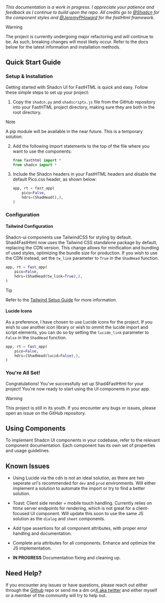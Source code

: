*This documentation is a work in progress. I appreciate your patience and feedback as I continue to build upon the repo. All credits go to <a href="https://x.com/shadcn" target="_blank">@Shadcn</a> for the component styles and <a href="https://x.com/jeremyphoward" target="_blank">@JeremyPHoward</a> for the fastHtml framework.*

>[!WARNING]
> The project is currently undergoing major refactoring and will continue to be. As such, breaking changes will most likely occur. Refer to the docs below for the latest information and installation methods.

## Quick Start Guide

### Setup & Installation

Getting started with Shadcn UI for FastHTML is quick and easy. Follow these simple steps to set up your project:

1. Copy the `shadcn.py` and `shadscripts.js` file from the GitHub repository into your FastHTML project directory, making sure they are both in the root directory.

> [!NOTE]
>A pip module will be available in the near future. This is a temporary solution.

2. Add the following import statements to the top of the file where you want to use the components:

   ```python
   from fasthtml import *
   from shadcn import *
   ```

3. Include the Shadcn headers in your FastHTML headers and disable the default Pico.css header, as shown below:

   ```python
   app, rt = fast_app(
       pico=False,
       hdrs=(ShadHead(),),
   )
   ```

### Configuration

#### Tailwind Configuration

Shadcn-ui components use TailwindCSS for styling by default. Shad4FastHtml now uses the Tailwind CSS standalone package by default, replacing the CDN version. This change allows for minification and bundling of used styles, optimizing the bundle size for production. If you wish to use the CDN instead, set the `tw_link` parameter to `True` in the `ShadHead` function.

```python
app, rt = fast_app(
    pico=False,
    hdrs=(ShadHead(tw_link=True),),
)
```

>[!TIP]
> Refer to the <a hx-boost="true" href="/getting-started/tailwind-setup">Tailwind Setup Guide</a> for more information.

#### Lucide Icons

As a preference, I have chosen to use Lucide icons for the project. If you wish to use another icon library or wish to ommit the lucide import and script elements, you can do so by setting the `lucide_link` parameter to `False` in the `ShadHead` function.

```python
app, rt = fast_app(
    pico=False,
    hdrs=(ShadHead(lucid=False),),
)
```

### You're All Set!

Congratulations! You've successfully set up Shad4FastHtml for your project! You're now ready to start using the UI components in your app.

>[!WARNING]
> This project is still in its youth. If you encounter any bugs or issues, please open an issue on the GitHub repository.

## Using Components

To implement Shadcn UI components in your codebase, refer to the relevant component documentation. Each component has its own set of properties and usage guidelines.

## Known Issues

* Using Lucide via the cdn is not an ideal solution, as there are two seperate url's recommended for `dev` and `prod` environments. Will either implement a solution to automate the import or try to find a better solution.

* Toast: Client side render + mobile touch handling. Currently relies on htmx server endpoints for rendering, which is not great for a client-focused UI component. Will update this soon to use the same JS solution as the `dialog` and `sheet` components.

* Add type assertions for all component attributes, with proper error handling and documentation.

* Complete aria attributes for all components. Enhance and optimize the JS implementation.

* **IN PROGRESS** Documentation fixing and cleaning up.

## Need Help?

If you encounter any issues or have questions, please reach out either through the <a href="https://github.com/curtis-allan/shadcn-fasthtml-framework" target="_blank">Github</a> repo or send me a dm on<a href="https://x.com/CurtisJAllan" target="_blank">X aka twitter</a> and either myself or a member of the community will try to help out.